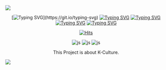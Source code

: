 <img src="https://capsule-render.vercel.app/api?type=waving&color=652EA8&height=200&section=header&text=Welcome&fontSize=40&fontColor=ffffff" />

<div align= "center"> 

[![Typing SVG](https://readme-typing-svg.demolab.com?font=Noto+Sans&size=30&pause=1000&color=652EA8&width=435&lines=Welcome+to+Second+Project!)](https://git.io/typing-svg)
[![Typing SVG](https://readme-typing-svg.demolab.com?font=Noto+Sans&size=25&pause=1000&color=35e0f7&width=435&lines=Team+Manager+is+Hongminju)](https://git.io/typing-svg)
[![Typing SVG](https://readme-typing-svg.demolab.com?font=Noto+Sans&size=25&pause=1000&color=35e0f7&width=435&lines=Team+Member+is+kim)](https://git.io/typing-svg)
[![Typing SVG](https://readme-typing-svg.demolab.com?font=Noto+Sans&size=25&pause=1000&color=35e0f7&width=435&lines=Team+Member+is+kim)](https://git.io/typing-svg)
[![Typing SVG](https://readme-typing-svg.demolab.com?font=Noto+Sans&size=25&pause=1000&color=35e0f7&width=435&lines=Team+Member+is+kim)](https://git.io/typing-svg)

[![Hits](https://hits.seeyoufarm.com/api/count/incr/badge.svg?url=https%3A%2F%2Fgithub.com%2FMJ-hong0372%2Fproject02.git&count_bg=%23652EA8&title_bg=%2335E0F7&icon=&icon_color=%23E7E7E7&title=hits&edge_flat=false)](https://hits.seeyoufarm.com)

![js](https://img.shields.io/badge/HTML5-E34F26?style=for-the-badge&logo=html5&logoColor=white)
![js](https://img.shields.io/badge/CSS-239120?&style=for-the-badge&logo=css3&logoColor=white)
![js](https://img.shields.io/badge/JavaScript-F7DF1E?style=for-the-badge&logo=JavaScript&logoColor=white)

<p fontSize:25;>This Project is about K-Culture.</p>
</div>


<img src="https://capsule-render.vercel.app/api?type=waving&color=652EA8&height=200&section=footer&text=Thank%20You&fontSize=40&fontColor=ffffff" />



